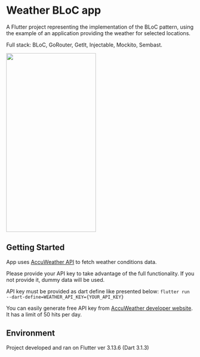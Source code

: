 # Weather BLoC app

A Flutter project representing the implementation of the BLoC pattern, using the example of an application providing the weather for selected locations.

Full stack: BLoC, GoRouter, GetIt, Injectable, Mockito, Sembast.

<img src="/demo.gif" width="240" height="480"/>

## Getting Started

App uses [AccuWeather API][1] to fetch weather conditions data.

Please provide your API key to take advantage of the full functionality. If you not provide it, dummy data will be used.

API key must be provided as dart define like presented below:
`flutter run --dart-define=WEATHER_API_KEY={YOUR_API_KEY}`

You can easily generate free API key from [AccuWeather developer website][2]. It has a limit of 50 hits per day.

## Environment

Project developed and ran on Flutter ver 3.13.6 (Dart 3.1.3)

[1]: https://developer.accuweather.com/apis
[2]: https://developer.accuweather.com/
